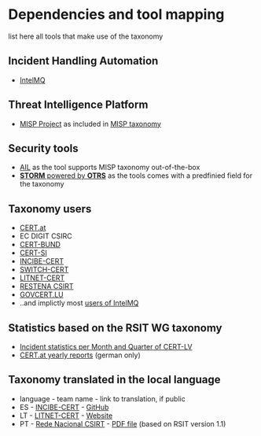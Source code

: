 # Dependencies and tool mapping
list here all tools that make use of the taxonomy

## Incident Handling Automation

  * [IntelMQ](https://intelmq.org)

## Threat Intelligence Platform

  * [MISP Project](http://www.misp-project.org/) as included in [MISP taxonomy](https://www.misp-project.org/taxonomies.html#_rsit)

## Security tools

  * [AIL](https://github.com/CIRCL/AIL-framework) as the tool supports MISP taxonomy out-of-the-box
  * [**STORM** powered by **OTRS**](https://otrs.com/storm/) as the tools comes with a predfinied field for the taxonomy

## Taxonomy users
  * [CERT.at](https://www.cert.at)
  * EC DIGIT CSIRC
  * [CERT-BUND](https://www.bsi.bund.de/EN/Topics/IT-Crisis-Management/CERT-Bund/cert-bund_node.html)
  * [CERT-SI](https://www.cert.si/)
  * [INCIBE-CERT](https://www.incibe-cert.es)
  * [SWITCH-CERT](https://www.switch.ch/security/)
  * [LITNET-CERT](https://cert.litnet.lt/)
  * [RESTENA CSIRT](https://www.restena.lu/csirt)
  * [GOVCERT.LU](https://www.govcert.lu/)
  *  ..and implictly most [users of IntelMQ](https://github.com/certtools/intelmq/network/members)




## Statistics based on the RSIT WG taxonomy
  * [Incident statistics per Month and Quarter of CERT-LV](https://cert.lv/lv/incidenti/statistika)
  * [CERT.at yearly reports](https://cert.at/de/berichte/) (german only)

## Taxonomy translated in the local language
  * language - team name - link to translation, if public
  * ES - [INCIBE-CERT](https://www.incibe-cert.es/en) - [GitHub](https://github.com/flosada/RSITaxonomy_ES/blob/master/humanv1.md)
  * LT - [LITNET-CERT](https://cert.litnet.lt/) - [Website](https://cert.litnet.lt/incidentu-taksonomija/)
  * PT - [Rede Nacional CSIRT](https://redecsirt.pt/) - [PDF file](https://www.redecsirt.pt/files/RNCSIRT_Taxonomia_v3.0.pdf) (based on RSIT version 1.1)
